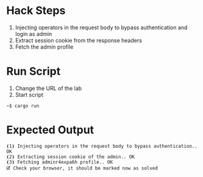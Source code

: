 # Hack Steps

1. Injecting operators in the request body to bypass authentication and login as admin
2. Extract session cookie from the response headers
3. Fetch the admin profile

# Run Script

1. Change the URL of the lab
2. Start script

```
~$ cargo run
```

# Expected Output

```
⦗1⦘ Injecting operators in the request body to bypass authentication.. OK
⦗2⦘ Extracting session cookie of the admin.. OK
⦗3⦘ Fetching adminr4expa6h profile.. OK
🗹 Check your browser, it should be marked now as solved
```
